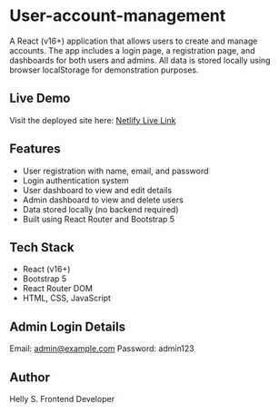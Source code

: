 # User-account-management
A React (v16+) application that allows users to create and manage accounts.
The app includes a login page, a registration page, and dashboards for both users and admins.
All data is stored locally using browser localStorage for demonstration purposes.

## Live Demo

Visit the deployed site here:
[Netlify Live Link](https://user-account-management-app-by-helly.netlify.app/login)

## Features

- User registration with name, email, and password
- Login authentication system
- User dashboard to view and edit details
- Admin dashboard to view and delete users
- Data stored locally (no backend required)
- Built using React Router and Bootstrap 5

## Tech Stack

- React (v16+)
- Bootstrap 5
- React Router DOM
- HTML, CSS, JavaScript

## Admin Login Details

Email: admin@example.com
Password: admin123

## Author

Helly S.
Frontend Developer
